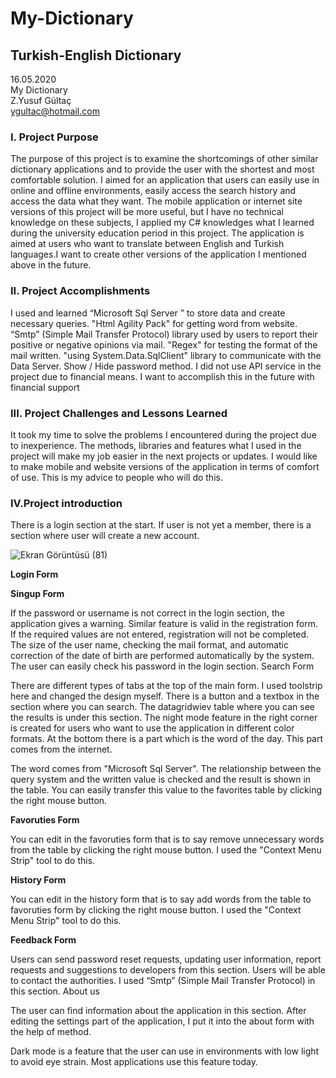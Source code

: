 # My-Dictionary
## Turkish-English Dictionary
16.05.2020 <br/>
My Dictionary <br/>
Z.Yusuf Gültaç <br/>
ygultac@hotmail.com <br/>

### I. Project Purpose
The purpose of this project is to examine the shortcomings of other similar dictionary applications and to provide the user with the shortest and most comfortable solution. I aimed for an application that users can easily use in online and offline environments, easily access the search history and access the data what they want.
The mobile application or internet site versions of this project will be more useful, but I have no technical knowledge on these subjects, I applied my C#  knowledges what I learned during the university education period in this project.
The application is aimed at users who want to translate between English and Turkish languages.I want to create other versions of the application I mentioned above in the future.


### II. Project Accomplishments
I used and learned
“Microsoft Sql Server ” to store data and create necessary queries.
"Html Agility Pack" for getting word from website.
“Smtp” (Simple Mail Transfer Protocol) library used by users to report their positive or negative opinions via mail.
"Regex" for testing the format of the mail written.
"using System.Data.SqlClient" library to communicate with the Data Server.
Show / Hide password method.
I did not use API service in the project due to financial means. I want to accomplish this in the future with financial support

### III. Project Challenges and Lessons Learned
It took my time to solve the problems I encountered during the project due to inexperience. The methods, libraries and features what I used in the project will make my job easier in the next projects or updates.
I would like to make mobile and website versions of the application in terms of comfort of use. This is my advice to people who will do this.



### IV.Project introduction
There is a login section at the start. If user is not yet a member, there is a section where user will create a new account.

![Ekran Görüntüsü (81)](https://user-images.githubusercontent.com/62885850/82614921-4c5b3900-9bc9-11ea-8919-e94ebd71b09b.png)
    
**Login Form**
                                                   
**Singup Form**

                                                 
             
If the password or username is not correct in the login section, the application gives a warning. Similar feature is valid in the registration form. If the required values are not entered, registration will not be completed. The size of the user name, checking the mail format, and automatic correction of the date of birth are performed automatically by the system. The user can easily check his password in the login section.
Search Form
       
There are different types of tabs at the top of the main form. I used toolstrip here and changed the design myself. There is a button and a textbox in the section where you can search. The datagridwiev table where you can see the results is under this section. The night mode feature in the right corner is created for users who want to use the application in different color formats. At the bottom there is a part which is the word of the day. This part comes from the internet.    

 

The word comes from "Microsoft Sql Server". The relationship between the query system and the written value is checked and the result is shown in the table. You can easily transfer this value to the favorites table by clicking the right mouse button.

**Favoruties Form**
 
You can edit in the favoruties form that is to say remove unnecessary words from the table by clicking the right mouse button. I used the "Context Menu Strip" tool to do this.

**History Form**
 

You can edit in the history form that is to say add words from the table to favoruties form by clicking the right mouse button. I used the "Context Menu Strip" tool to do this.

**Feedback Form**
                                    

Users can send password reset requests, updating user information, report requests and suggestions to developers from this section. Users will be able to contact the authorities. I used “Smtp” (Simple Mail Transfer Protocol)  in this section.
About us
                                      
The user can find information about the application in this section. After editing the settings part of the application, I put it into the about form with the help of method.
 

Dark mode is a feature that the user can use in environments with low light to avoid eye strain. Most applications use this feature today.


